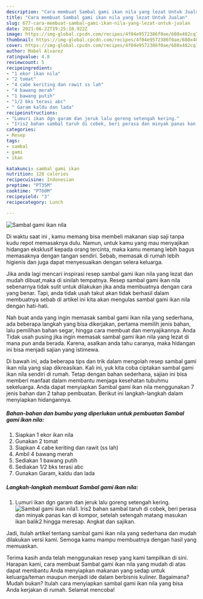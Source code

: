 ```yaml
---
description: "Cara membuat Sambal gami ikan nila yang lezat Untuk Jualan"
title: "Cara membuat Sambal gami ikan nila yang lezat Untuk Jualan"
slug: 677-cara-membuat-sambal-gami-ikan-nila-yang-lezat-untuk-jualan
date: 2021-06-22T19:25:18.922Z
image: https://img-global.cpcdn.com/recipes/4f04e9572386f0ae/680x482cq70/sambal-gami-ikan-nila-foto-resep-utama.jpg
thumbnail: https://img-global.cpcdn.com/recipes/4f04e9572386f0ae/680x482cq70/sambal-gami-ikan-nila-foto-resep-utama.jpg
cover: https://img-global.cpcdn.com/recipes/4f04e9572386f0ae/680x482cq70/sambal-gami-ikan-nila-foto-resep-utama.jpg
author: Mabel Alvarez
ratingvalue: 4.8
reviewcount: 5
recipeingredient:
- "1 ekor ikan nila"
- "2 tomat"
- "4 cabe keriting dan rawit ss lah"
- "4 bawang merah"
- "1 bawang putih"
- "1/2 bks terasi abc"
- " Garam kaldu dan lada"
recipeinstructions:
- "Lumuri ikan dgn garam dan jeruk lalu goreng setengah kering."
- "Iris2 bahan sambal taruh di cobek, beri perasa dan minyak panas kan di kompor, setelah setengah matang masukan ikan balik2 hingga meresap. Angkat dan sajikan."
categories:
- Resep
tags:
- sambal
- gami
- ikan

katakunci: sambal gami ikan 
nutrition: 128 calories
recipecuisine: Indonesian
preptime: "PT35M"
cooktime: "PT60M"
recipeyield: "3"
recipecategory: Lunch

---
```



![Sambal gami ikan nila](https://img-global.cpcdn.com/recipes/4f04e9572386f0ae/680x482cq70/sambal-gami-ikan-nila-foto-resep-utama.jpg)

Di waktu  saat ini , kamu memang bisa membeli makanan siap saji tanpa kudu repot memasaknya dulu. Namun, untuk kamu yang mau menyajikan hidangan eksklusif kepada orang tercinta, maka kamu memang lebih bagus memasaknya dengan tangan sendiri. Sebab, memasak di rumah lebih higienis dan juga dapat menyesuaikan dengan selera keluarga.

Jika anda lagi mencari inspirasi resep sambal gami ikan nila yang lezat dan mudah dibuat,maka di sinilah tempatnya. Resep sambal gami ikan nila  sebenarnya tidak sulit untuk dilakukan jika anda membuatnya dengan cara yang benar. Tapi, anda tidak usah takut akan tidak berhasil dalam membuatnya 
sebab di artikel ini kita akan mengulas sambal gami ikan nila dengan hati-hati.  



Nah buat anda yang ingin memasak sambal gami ikan nila yang sederhana, ada beberapa langkah yang bisa dikerjakan, pertama memilih jenis bahan, lalu pemilihan bahan segar, hingga cara membuat dan menyajikannya. Anda Tidak usah pusing jika ingin memasak sambal gami ikan nila yang lezat di mana pun anda berada. Karena, asalkan anda  tahu caranya, maka hidangan ini bisa menjadi sajian yang istimewa.

Di bawah ini, ada beberapa tips dan trik dalam mengolah resep sambal gami ikan nila yang siap dikreasikan. Kali ini, yuk kita coba ciptakan sambal gami ikan nila sendiri di rumah. Tetap dengan bahan sederhana, sajian ini bisa memberi manfaat dalam membantu menjaga kesehatan tubuhmu sekeluarga. Anda dapat menyiapkan Sambal gami ikan nila menggunakan 7 jenis bahan dan 2 tahap pembuatan. Berikut ini langkah-langkah dalam menyiapkan hidangannya.

<!--inarticleads1-->

##### Bahan-bahan dan bumbu yang diperlukan untuk pembuatan Sambal gami ikan nila:

1. Siapkan 1 ekor ikan nila
1. Gunakan 2 tomat
1. Siapkan 4 cabe keriting dan rawit (ss lah)
1. Ambil 4 bawang merah
1. Sediakan 1 bawang putih
1. Sediakan 1/2 bks terasi abc
1. Gunakan  Garam, kaldu dan lada




<!--inarticleads2-->

##### Langkah-langkah membuat Sambal gami ikan nila:

1. Lumuri ikan dgn garam dan jeruk lalu goreng setengah kering.
<img src="https://img-global.cpcdn.com/steps/d8d0ef36cbac24ad/160x128cq70/sambal-gami-ikan-nila-langkah-memasak-1-foto.jpg" alt="Sambal gami ikan nila">1. Iris2 bahan sambal taruh di cobek, beri perasa dan minyak panas kan di kompor, setelah setengah matang masukan ikan balik2 hingga meresap. Angkat dan sajikan.




Jadi, itulah artikel tentang  sambal gami ikan nila  yang sederhana dan mudah dilakukan versi kami. Semoga kamu mampu membuatnya dengan hasil yang memuaskan. 

Terima kasih anda telah menggunakan resep yang kami tampilkan di sini. Harapan kami, cara membuat  Sambal gami ikan nila yang mudah di atas dapat membantu Anda menyiapkan makanan yang sedap untuk keluarga/teman maupun menjadi ide dalam berbisnis kuliner. Bagaimana? Mudah bukan? Itulah cara menyiapkan sambal gami ikan nila yang bisa Anda kerjakan di rumah. Selamat mencoba!

